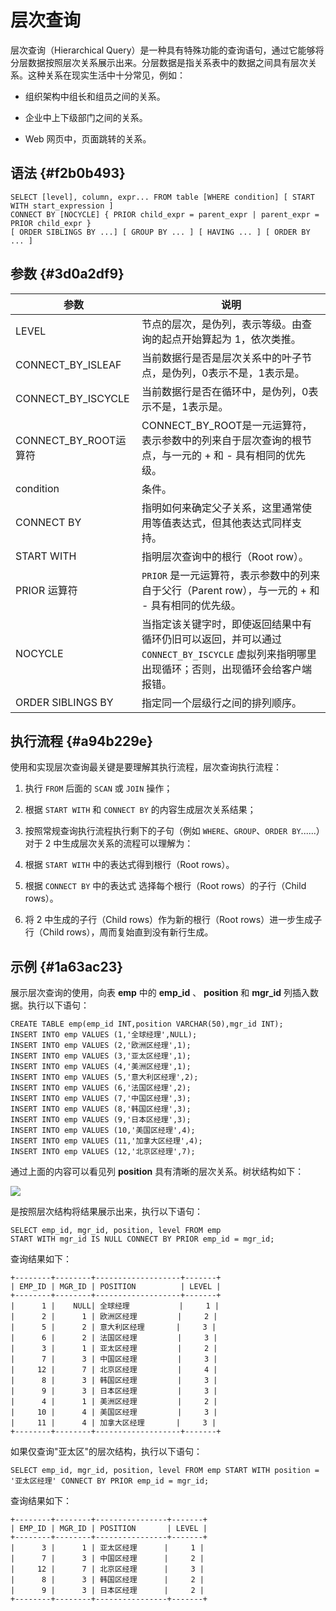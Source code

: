 层次查询 
=========================



层次查询（Hierarchical Query）是一种具有特殊功能的查询语句，通过它能够将分层数据按照层次关系展示出来。分层数据是指关系表中的数据之间具有层次关系。这种关系在现实生活中十分常见，例如：

* 组织架构中组长和组员之间的关系。

  

* 企业中上下级部门之间的关系。

  

* Web 网页中，页面跳转的关系。

  




语法 {#f2b0b493}
--------------

    SELECT [level], column, expr... FROM table [WHERE condition] [ START WITH start_expression ]
    CONNECT BY [NOCYCLE] { PRIOR child_expr = parent_expr | parent_expr = PRIOR child_expr }
    [ ORDER SIBLINGS BY ...] [ GROUP BY ... ] [ HAVING ... ] [ ORDER BY ... ]



参数 {#3d0a2df9}
--------------



|         参数         |                                        说明                                         |
|--------------------|-----------------------------------------------------------------------------------|
| LEVEL              | 节点的层次，是伪列，表示等级。由查询的起点开始算起为 1，依次类推。                                                |
| CONNECT_BY_ISLEAF  | 当前数据行是否是层次关系中的叶子节点，是伪列，0表示不是，1表示是。                                                |
| CONNECT_BY_ISCYCLE | 当前数据行是否在循环中，是伪列，0表示不是，1表示是。                                                       |
| CONNECT_BY_ROOT运算符 | CONNECT_BY_ROOT是一元运算符，表示参数中的列来自于层次查询的根节点，与一元的 + 和 - 具有相同的优先级。                     |
| condition          | 条件。                                                                               |
| CONNECT BY         | 指明如何来确定父子关系，这里通常使用等值表达式，但其他表达式同样支持。                                               |
| START WITH         | 指明层次查询中的根行（Root row）。                                                             |
| PRIOR 运算符          | `PRIOR` 是一元运算符，表示参数中的列来自于父行（Parent row），与一元的 + 和 - 具有相同的优先级。                      |
| NOCYCLE            | 当指定该关键字时，即使返回结果中有循环仍旧可以返回，并可以通过 `CONNECT_BY_ISCYCLE` 虚拟列来指明哪里出现循环；否则，出现循环会给客户端报错。 |
| ORDER SIBLINGS BY  | 指定同一个层级行之间的排列顺序。                                                                  |



执行流程 {#a94b229e}
----------------

使用和实现层次查询最关键是要理解其执行流程，层次查询执行流程：

1. 执行 `FROM` 后面的 `SCAN` 或 `JOIN` 操作；

   

2. 根据 `START WITH` 和 `CONNECT BY` 的内容生成层次关系结果；

   

3. 按照常规查询执行流程执行剩下的子句（例如 `WHERE`、`GROUP`、`ORDER BY`......）对于 2 中生成层次关系的流程可以理解为：

   

4. 根据 `START WITH` 中的表达式得到根行（Root rows）。

   

5. 根据 `CONNECT BY` 中的表达式 选择每个根行（Root rows）的子行（Child rows）。

   

6. 将 2 中生成的子行（Child rows）作为新的根行（Root rows）进一步生成子行（Child rows），周而复始直到没有新行生成。

   




示例 {#1a63ac23}
--------------

展示层次查询的使用，向表 **emp** 中的 **emp_id** 、 **position** 和 **mgr_id** 列插入数据。执行以下语句：

    CREATE TABLE emp(emp_id INT,position VARCHAR(50),mgr_id INT);
    INSERT INTO emp VALUES (1,'全球经理',NULL);
    INSERT INTO emp VALUES (2,'欧洲区经理',1);
    INSERT INTO emp VALUES (3,'亚太区经理',1);
    INSERT INTO emp VALUES (4,'美洲区经理',1);
    INSERT INTO emp VALUES (5,'意大利区经理',2);
    INSERT INTO emp VALUES (6,'法国区经理',2);
    INSERT INTO emp VALUES (7,'中国区经理',3);
    INSERT INTO emp VALUES (8,'韩国区经理',3);
    INSERT INTO emp VALUES (9,'日本区经理',3);
    INSERT INTO emp VALUES (10,'美国区经理',4);
    INSERT INTO emp VALUES (11,'加拿大区经理',4);
    INSERT INTO emp VALUES (12,'北京区经理',7);



通过上面的内容可以看见列 **position** 具有清晰的层次关系。树状结构如下：

![](https://static-aliyun-doc.oss-accelerate.aliyuncs.com/assets/img/zh-CN/8355055061/p179244.png)

是按照层次结构将结果展示出来，执行以下语句：

    SELECT emp_id, mgr_id, position, level FROM emp
    START WITH mgr_id IS NULL CONNECT BY PRIOR emp_id = mgr_id;



查询结果如下：

    +--------+--------+-------------------+-------+
    | EMP_ID | MGR_ID | POSITION          | LEVEL |
    +--------+--------+-------------------+-------+
    |      1 |    NULL| 全球经理           |     1 |
    |      2 |      1 | 欧洲区经理         |     2 |
    |      5 |      2 | 意大利区经理       |     3 |
    |      6 |      2 | 法国区经理         |     3 |
    |      3 |      1 | 亚太区经理         |     2 |
    |      7 |      3 | 中国区经理         |     3 |
    |     12 |      7 | 北京区经理         |     4 |
    |      8 |      3 | 韩国区经理         |     3 |
    |      9 |      3 | 日本区经理         |     3 |
    |      4 |      1 | 美洲区经理         |     2 |
    |     10 |      4 | 美国区经理         |     3 |
    |     11 |      4 | 加拿大区经理       |     3 |
    +--------+--------+-------------------+-------+



如果仅查询"亚太区"的层次结构，执行以下语句：

    SELECT emp_id, mgr_id, position, level FROM emp START WITH position = '亚太区经理' CONNECT BY PRIOR emp_id = mgr_id;



查询结果如下：

    +--------+--------+----------------+-------+
    | EMP_ID | MGR_ID | POSITION       | LEVEL |
    +--------+--------+----------------+-------+
    |      3 |      1 | 亚太区经理      |     1 |
    |      7 |      3 | 中国区经理      |     2 |
    |     12 |      7 | 北京区经理      |     3 |
    |      8 |      3 | 韩国区经理      |     2 |
    |      9 |      3 | 日本区经理      |     2 |
    +--------+--------+----------------+-------+


